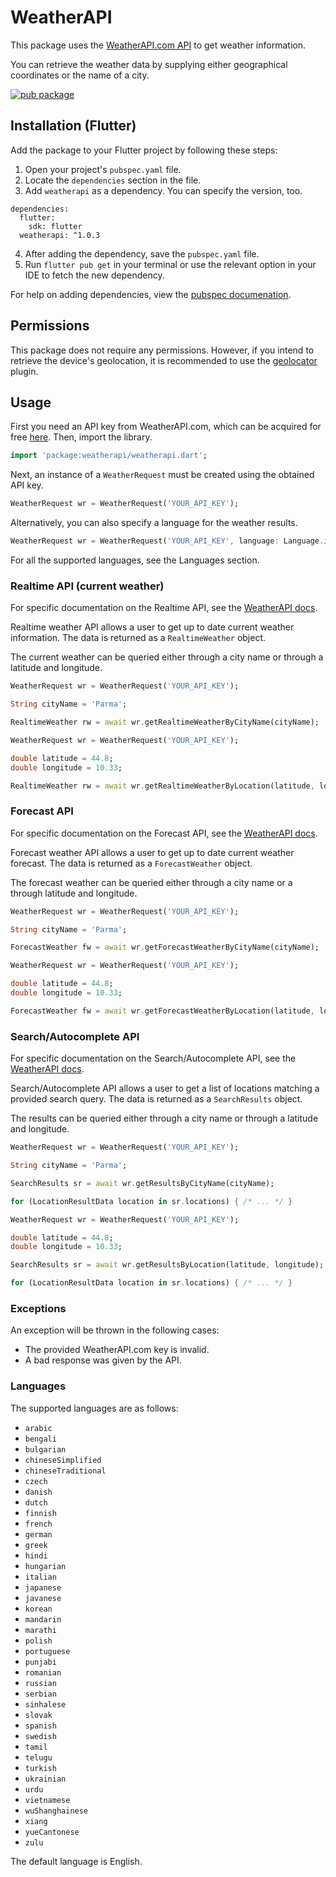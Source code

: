 # WeatherAPI

This package uses the [WeatherAPI.com API](https://www.weatherapi.com/) to get weather information.

You can retrieve the weather data by supplying either geographical coordinates or the name of a city.

[![pub package](https://img.shields.io/pub/v/weatherapi.svg)](https://pub.dartlang.org/packages/weatherapi)

## Installation (Flutter)

Add the package to your Flutter project by following these steps:
1. Open your project's `pubspec.yaml` file.
2. Locate the `dependencies` section in the file.
3. Add `weatherapi` as a dependency. You can specify the version, too.
```
dependencies:
  flutter:
    sdk: flutter
  weatherapi: ^1.0.3
```
4. After adding the dependency, save the `pubspec.yaml` file.
5. Run `flutter pub get` in your terminal or use the relevant option in your IDE to fetch the new dependency.

For help on adding dependencies, view the [pubspec documenation](https://flutter.io/using-packages/).

## Permissions

This package does not require any permissions. However, if you intend to retrieve the device's geolocation, it is recommended to use the [geolocator](https://pub.dev/packages/geolocator) plugin.

## Usage

First you need an API key from WeatherAPI.com, which can be acquired for free [here](https://www.weatherapi.com/signup.aspx/). Then, import the library.

```dart
import 'package:weatherapi/weatherapi.dart';
```

Next, an instance of a `WeatherRequest` must be created using the obtained API key.

```dart
WeatherRequest wr = WeatherRequest('YOUR_API_KEY');
```

Alternatively, you can also specify a language for the weather results.

```dart
WeatherRequest wr = WeatherRequest('YOUR_API_KEY', language: Language.italian);
```

For all the supported languages, see the Languages section.

### Realtime API (current weather)

For specific documentation on the Realtime API, see the [WeatherAPI docs](https://www.weatherapi.com/docs/).

Realtime weather API allows a user to get up to date current weather information. The data is returned as a `RealtimeWeather` object.

The current weather can be queried either through a city name or through a latitude and longitude.

```dart
WeatherRequest wr = WeatherRequest('YOUR_API_KEY');

String cityName = 'Parma';

RealtimeWeather rw = await wr.getRealtimeWeatherByCityName(cityName);
```

```dart
WeatherRequest wr = WeatherRequest('YOUR_API_KEY');

double latitude = 44.8;
double longitude = 10.33;

RealtimeWeather rw = await wr.getRealtimeWeatherByLocation(latitude, longitude);
```

### Forecast API

For specific documentation on the Forecast API, see the [WeatherAPI docs](https://www.weatherapi.com/docs/).

Forecast weather API allows a user to get up to date current weather forecast. The data is returned as a `ForecastWeather` object.

The forecast weather can be queried either through a city name or a through latitude and longitude.

```dart
WeatherRequest wr = WeatherRequest('YOUR_API_KEY');

String cityName = 'Parma';

ForecastWeather fw = await wr.getForecastWeatherByCityName(cityName);
```

```dart
WeatherRequest wr = WeatherRequest('YOUR_API_KEY');

double latitude = 44.8;
double longitude = 10.33;

ForecastWeather fw = await wr.getForecastWeatherByLocation(latitude, longitude);
```

### Search/Autocomplete API

For specific documentation on the Search/Autocomplete API, see the [WeatherAPI docs](https://www.weatherapi.com/docs/).

Search/Autocomplete API allows a user to get a list of locations matching a provided search query. The data is returned as a `SearchResults` object.

The results can be queried either through a city name or through a latitude and longitude.

```dart
WeatherRequest wr = WeatherRequest('YOUR_API_KEY');

String cityName = 'Parma';

SearchResults sr = await wr.getResultsByCityName(cityName);

for (LocationResultData location in sr.locations) { /* ... */ }
```

```dart
WeatherRequest wr = WeatherRequest('YOUR_API_KEY');

double latitude = 44.8;
double longitude = 10.33;

SearchResults sr = await wr.getResultsByLocation(latitude, longitude);

for (LocationResultData location in sr.locations) { /* ... */ }
```

### Exceptions

An exception will be thrown in the following cases:

* The provided WeatherAPI.com key is invalid.
* A bad response was given by the API.

### Languages

The supported languages are as follows:

* `arabic`
* `bengali`
* `bulgarian`
* `chineseSimplified`
* `chineseTraditional`
* `czech`
* `danish`
* `dutch`
* `finnish`
* `french`
* `german`
* `greek`
* `hindi`
* `hungarian`
* `italian`
* `japanese`
* `javanese`
* `korean`
* `mandarin`
* `marathi`
* `polish`
* `portuguese`
* `punjabi`
* `romanian`
* `russian`
* `serbian`
* `sinhalese`
* `slovak`
* `spanish`
* `swedish`
* `tamil`
* `telugu`
* `turkish`
* `ukrainian`
* `urdu`
* `vietnamese`
* `wuShanghainese`
* `xiang`
* `yueCantonese`
* `zulu`

The default language is English.
